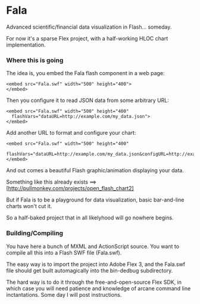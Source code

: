# Fala #

Advanced scientific/financial data visualization in Flash... someday. 

For now it's a sparse Flex project, with a half-working HLOC chart implementation.

### Where this is going ###

The idea is, you embed the Fala flash component in a web page:

	<embed src="Fala.swf" width="500" height="400">
	</embed>
  
Then you configure it to read JSON data from some arbitrary URL:

	<embed src="Fala.swf" width="500" height="400"
	  flashVars="dataURL=http://example.com/my_data.json">
	</embed>

Add another URL to format and configure your chart:

	<embed src="Fala.swf" width="500" height="400"
	  flashVars="dataURL=http://example.com/my_data.json&configURL=http://example.com/my_config.json">
	</embed>
  
And out comes a beautiful Flash graphic/animation displaying your data.

Something like this already exists ==> [http://pullmonkey.com/projects/open_flash_chart2]

But if Fala is to be a playground for data visualization, basic bar-and-line charts won't 
cut it.

So a half-baked project that in all likelyhood will go nowhere begins.

### Building/Compiling ###

You have here a bunch of MXML and ActionScript source. You want to compile all this into a 
Flash SWF file (Fala.swf).

The easy way is to import the project into Adobe Flex 3, and the Fala.swf file should get built 
automagically into the bin-dedbug subdirectory.

The hard way is to do it through the free-and-open-source Flex SDK, in which case you will need 
patience and knowledge of arcane command line inctantations. Some day I will post instructions. 